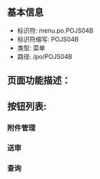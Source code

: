 
## 基本信息

- 标识符: menu.po.POJS04B
- 标识符缩写: POJS04B
- 类型: 菜单
- 路径: /po/POJS04B

## 页面功能描述：





## 按钮列表:


### 附件管理



### 送审



### 查询


